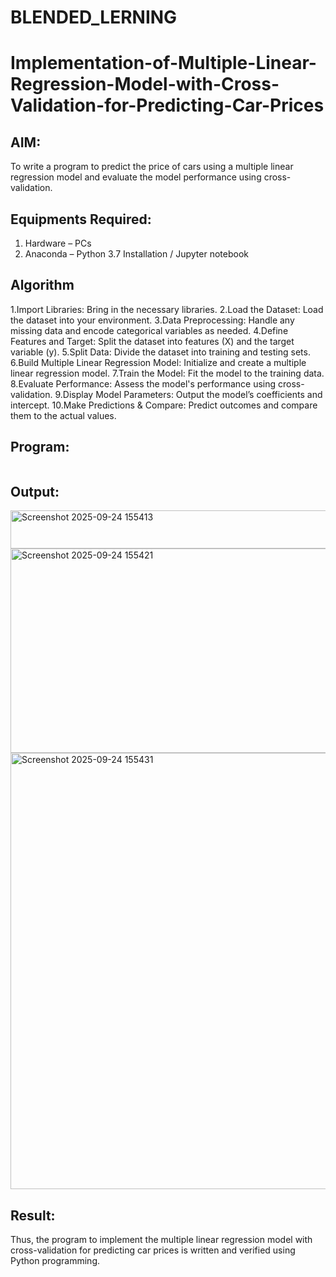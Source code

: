 # BLENDED_LERNING
# Implementation-of-Multiple-Linear-Regression-Model-with-Cross-Validation-for-Predicting-Car-Prices

## AIM:
To write a program to predict the price of cars using a multiple linear regression model and evaluate the model performance using cross-validation.

## Equipments Required:
1. Hardware – PCs
2. Anaconda – Python 3.7 Installation / Jupyter notebook

## Algorithm
1.Import Libraries: Bring in the necessary libraries.
2.Load the Dataset: Load the dataset into your environment.
3.Data Preprocessing: Handle any missing data and encode categorical variables as needed.
4.Define Features and Target: Split the dataset into features (X) and the target variable (y).
5.Split Data: Divide the dataset into training and testing sets.
6.Build Multiple Linear Regression Model: Initialize and create a multiple linear regression model.
7.Train the Model: Fit the model to the training data.
8.Evaluate Performance: Assess the model's performance using cross-validation.
9.Display Model Parameters: Output the model’s coefficients and intercept.
10.Make Predictions & Compare: Predict outcomes and compare them to the actual values.
## Program:
```

```

## Output:
<img width="1035" height="61" alt="Screenshot 2025-09-24 155413" src="https://github.com/user-attachments/assets/fc19a3ec-59fd-4fcf-81b1-401994a0119a" />
<img width="964" height="327" alt="Screenshot 2025-09-24 155421" src="https://github.com/user-attachments/assets/2f201c7b-3f1e-4b58-af3b-fb65f69750e6" />
<img width="952" height="698" alt="Screenshot 2025-09-24 155431" src="https://github.com/user-attachments/assets/d5ecc044-c2df-4374-85b4-f58b57faa5e6" />



## Result:
Thus, the program to implement the multiple linear regression model with cross-validation for predicting car prices is written and verified using Python programming.
